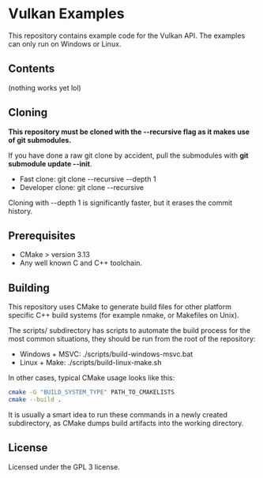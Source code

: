 # Vulkan Examples

This repository contains example code for the Vulkan API. The examples can only run on 
Windows or Linux.

## Contents

(nothing works yet lol)

## Cloning

**This repository must be cloned with the --recursive flag as it makes use of git submodules.** 

If you have done a raw git clone by accident, pull the submodules with
**git submodule update --init**.

* Fast clone: git clone --recursive --depth 1
* Developer clone: git clone --recursive

Cloning with --depth 1 is significantly faster, but it erases the commit history.

## Prerequisites

* CMake > version 3.13
* Any well known C and C++ toolchain.

## Building

This repository uses CMake to generate build files for other platform specific C++ build 
systems (for example nmake, or Makefiles on Unix).

The scripts/ subdirectory has scripts to automate the build process for the most common 
situations, they should be run from the root of the repository:

* Windows + MSVC: ./scripts/build-windows-msvc.bat
* Linux + Make: ./scripts/build-linux-make.sh

In other cases, typical CMake usage looks like this:

~~~bash
cmake -G "BUILD_SYSTEM_TYPE" PATH_TO_CMAKELISTS
cmake --build . 
~~~

It is usually a smart idea to run these commands in a newly created subdirectory, as CMake
dumps build artifacts into the working directory.    

## License

Licensed under the GPL 3 license.